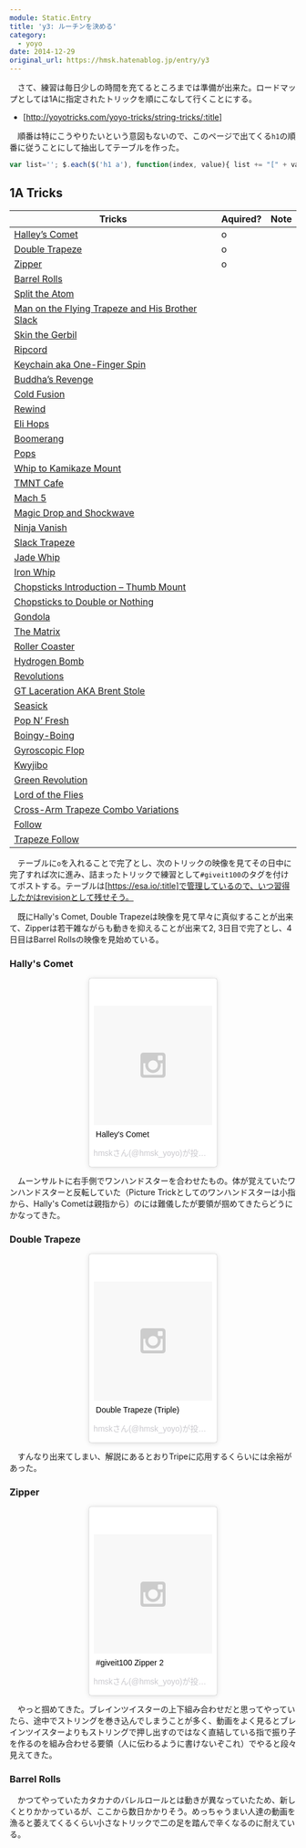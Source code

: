```yaml
---
module: Static.Entry
title: 'y3: ルーチンを決める'
category:
  - yoyo
date: 2014-12-29
original_url: https://hmsk.hatenablog.jp/entry/y3
---
```


　さて、練習は毎日少しの時間を充てるところまでは準備が出来た。ロードマップとしては1Aに指定されたトリックを順にこなして行くことにする。

- [http://yoyotricks.com/yoyo-tricks/string-tricks/:title]

　順番は特にこうやりたいという意図もないので、このページで出てくる`h1`の順番に従うことにして抽出してテーブルを作った。

```javascript
var list=''; $.each($('h1 a'), function(index, value){ list += "[" + value.textContent + "](" + value.getAttribute('href') + ")| | |\n" }); console.log(list)
```

<!-- more -->

## 1A Tricks

Tricks|Aquired?|Note
----|----|----
[Halley’s Comet](http://yoyotricks.com/yoyo-tricks/halleys-comet/912/)|o|
[Double Trapeze](http://yoyotricks.com/yoyo-tricks/double-trapeze/187/)|o|
[Zipper](http://yoyotricks.com/yoyo-tricks/zipper/14568/)|o|
[Barrel Rolls](http://yoyotricks.com/yoyo-tricks/barrel-rolls/622/)| |
[Split the Atom](http://yoyotricks.com/yoyo-tricks/split-the-atom/606/)| |
[Man on the Flying Trapeze and His Brother Slack](http://yoyotricks.com/yoyo-tricks/man-on-the-flying-trapeze-and-his-brother-slack/1478/)| |
[Skin the Gerbil](http://yoyotricks.com/yoyo-tricks/skin-the-gerbil/1298/)| |
[Ripcord](http://yoyotricks.com/yoyo-tricks/ripcord/1156/)| |
[Keychain aka One-Finger Spin](http://yoyotricks.com/yoyo-tricks/keychain-aka-one-finger-spin/752/)| |
[Buddha’s Revenge](http://yoyotricks.com/yoyo-tricks/buddhas-revenge/726/)| |
[Cold Fusion](http://yoyotricks.com/yoyo-tricks/cold-fusion/1046/)| |
[Rewind](http://yoyotricks.com/yoyo-tricks/rewind/23244/)| |
[Eli Hops](http://yoyotricks.com/yoyo-tricks/eli-hops/255/)| |
[Boomerang](http://yoyotricks.com/yoyo-tricks/boomerang/1226/)| |
[Pops](http://yoyotricks.com/yoyo-tricks/pops/16827/)| |
[Whip to Kamikaze Mount](http://yoyotricks.com/yoyo-tricks/whip-kamikaze-mount/20666/)| |
[TMNT Cafe](http://yoyotricks.com/yoyo-tricks/tmnt-cafe/1197/)| |
[Mach 5](http://yoyotricks.com/yoyo-tricks/mach-5/771/)| |
[Magic Drop and Shockwave](http://yoyotricks.com/yoyo-tricks/magic-drop-and-shockwave/6362/)| |
[Ninja Vanish](http://yoyotricks.com/yoyo-tricks/ninja-vanish/1488/)| |
[Slack Trapeze](http://yoyotricks.com/yoyo-tricks/slack-trapeze/12857/)| |
[Jade Whip](http://yoyotricks.com/yoyo-tricks/jade-whip/5943/)| |
[Iron Whip](http://yoyotricks.com/yoyo-tricks/iron-whip/6172/)| |
[Chopsticks Introduction – Thumb Mount](http://yoyotricks.com/yoyo-tricks/chopsticks-introduction-thumb-mount/1307/)| |
[Chopsticks to Double or Nothing](http://yoyotricks.com/yoyo-tricks/chopsticks-to-double-or-nothing/1336/)| |
[Gondola](http://yoyotricks.com/yoyo-tricks/gondola/230/)| |
[The Matrix](http://yoyotricks.com/yoyo-tricks/the-matrix/1516/)| |
[Roller Coaster](http://yoyotricks.com/yoyo-tricks/roller-coaster/943/)| |
[Hydrogen Bomb](http://yoyotricks.com/yoyo-tricks/hydrogen-bomb/1240/)| |
[Revolutions](http://yoyotricks.com/yoyo-tricks/revolutions/1040/)| |
[GT Laceration AKA Brent Stole](http://yoyotricks.com/yoyo-tricks/gt-laceration-aka-brent-stole/5612/)| |
[Seasick](http://yoyotricks.com/yoyo-tricks/seasick/1048/)| |
[Pop N’ Fresh](http://yoyotricks.com/yoyo-tricks/pop-n-fresh/1042/)| |
[Boingy-Boing](http://yoyotricks.com/yoyo-tricks/boingy-boing/765/)| |
[Gyroscopic Flop](http://yoyotricks.com/yoyo-tricks/gyroscopic-flop/6940/)| |
[Kwyjibo](http://yoyotricks.com/yoyo-tricks/kwyjibo/953/)| |
[Green Revolution](http://yoyotricks.com/yoyo-tricks/green-revolution/5778/)| |
[Lord of the Flies](http://yoyotricks.com/yoyo-tricks/lord-of-the-flies/6892/)| |
[Cross-Arm Trapeze Combo Variations](http://yoyotricks.com/yoyo-tricks/cross-arm-trapeze-combo-variations/23238/)| |
[Follow](http://yoyotricks.com/yoyo-tricks/follow/6564/)| |
[Trapeze Follow](http://yoyotricks.com/yoyo-tricks/trapeze-follow/7271/)| |

　テーブルに`o`を入れることで完了とし、次のトリックの映像を見てその日中に完了すれば次に進み、詰まったトリックで練習として`#giveit100`のタグを付けてポストする。テーブルは[https://esa.io/:title]で管理しているので、いつ習得したかはrevisionとして残せそう。

　既にHally's Comet, Double Trapezeは映像を見て早々に真似することが出来て、Zipperは若干雑ながらも動きを抑えることが出来て2, 3日目で完了とし、4日目はBarrel Rollsの映像を見始めている。


### Hally's Comet

<div style='width: 45%; margin: 0 auto;'>
<blockquote class="instagram-media" data-instgrm-captioned data-instgrm-version="4" style=" background:#FFF; border:0; border-radius:3px; box-shadow:0 0 1px 0 rgba(0,0,0,0.5),0 1px 10px 0 rgba(0,0,0,0.15); margin: 1px; max-width:658px; padding:0; width:99.375%; width:-webkit-calc(100% - 2px); width:calc(100% - 2px);"><div style="padding:8px;"> <div style=" background:#F8F8F8; line-height:0; margin-top:40px; padding:50% 0; text-align:center; width:100%;"> <div style=" background:url(data:image/png;base64,iVBORw0KGgoAAAANSUhEUgAAACwAAAAsCAMAAAApWqozAAAAGFBMVEUiIiI9PT0eHh4gIB4hIBkcHBwcHBwcHBydr+JQAAAACHRSTlMABA4YHyQsM5jtaMwAAADfSURBVDjL7ZVBEgMhCAQBAf//42xcNbpAqakcM0ftUmFAAIBE81IqBJdS3lS6zs3bIpB9WED3YYXFPmHRfT8sgyrCP1x8uEUxLMzNWElFOYCV6mHWWwMzdPEKHlhLw7NWJqkHc4uIZphavDzA2JPzUDsBZziNae2S6owH8xPmX8G7zzgKEOPUoYHvGz1TBCxMkd3kwNVbU0gKHkx+iZILf77IofhrY1nYFnB/lQPb79drWOyJVa/DAvg9B/rLB4cC+Nqgdz/TvBbBnr6GBReqn/nRmDgaQEej7WhonozjF+Y2I/fZou/qAAAAAElFTkSuQmCC); display:block; height:44px; margin:0 auto -44px; position:relative; top:-22px; width:44px;"></div></div> <p style=" margin:8px 0 0 0; padding:0 4px;"> <a href="https://instagram.com/p/xGtcC6HRSR/" style=" color:#000; font-family:Arial,sans-serif; font-size:14px; font-style:normal; font-weight:normal; line-height:17px; text-decoration:none; word-wrap:break-word;" target="_top">Halley&#39;s Comet</a></p> <p style=" color:#c9c8cd; font-family:Arial,sans-serif; font-size:14px; line-height:17px; margin-bottom:0; margin-top:8px; overflow:hidden; padding:8px 0 7px; text-align:center; text-overflow:ellipsis; white-space:nowrap;">hmskさん(@hmsk_yoyo)が投稿した動画 - <time style=" font-family:Arial,sans-serif; font-size:14px; line-height:17px;" datetime="2014-12-27T09:17:49+00:00">12月 12, 2014 at 1:17午前 PST</time></p></div></blockquote>
<script async defer src="//platform.instagram.com/en_US/embeds.js"></script>
</div>

　ムーンサルトに右手側でワンハンドスターを合わせたもの。体が覚えていたワンハンドスターと反転していた（Picture Trickとしてのワンハンドスターは小指から、Hally's Cometは親指から）のには難儀したが要領が掴めてきたらどうにかなってきた。

###  Double Trapeze

<div style='width: 45%; margin: 0 auto;'>
<blockquote class="instagram-media" data-instgrm-captioned data-instgrm-version="4" style=" background:#FFF; border:0; border-radius:3px; box-shadow:0 0 1px 0 rgba(0,0,0,0.5),0 1px 10px 0 rgba(0,0,0,0.15); margin: 1px; max-width:658px; padding:0; width:99.375%; width:-webkit-calc(100% - 2px); width:calc(100% - 2px);"><div style="padding:8px;"> <div style=" background:#F8F8F8; line-height:0; margin-top:40px; padding:50% 0; text-align:center; width:100%;"> <div style=" background:url(data:image/png;base64,iVBORw0KGgoAAAANSUhEUgAAACwAAAAsCAMAAAApWqozAAAAGFBMVEUiIiI9PT0eHh4gIB4hIBkcHBwcHBwcHBydr+JQAAAACHRSTlMABA4YHyQsM5jtaMwAAADfSURBVDjL7ZVBEgMhCAQBAf//42xcNbpAqakcM0ftUmFAAIBE81IqBJdS3lS6zs3bIpB9WED3YYXFPmHRfT8sgyrCP1x8uEUxLMzNWElFOYCV6mHWWwMzdPEKHlhLw7NWJqkHc4uIZphavDzA2JPzUDsBZziNae2S6owH8xPmX8G7zzgKEOPUoYHvGz1TBCxMkd3kwNVbU0gKHkx+iZILf77IofhrY1nYFnB/lQPb79drWOyJVa/DAvg9B/rLB4cC+Nqgdz/TvBbBnr6GBReqn/nRmDgaQEej7WhonozjF+Y2I/fZou/qAAAAAElFTkSuQmCC); display:block; height:44px; margin:0 auto -44px; position:relative; top:-22px; width:44px;"></div></div> <p style=" margin:8px 0 0 0; padding:0 4px;"> <a href="https://instagram.com/p/xGt34kHRSx/" style=" color:#000; font-family:Arial,sans-serif; font-size:14px; font-style:normal; font-weight:normal; line-height:17px; text-decoration:none; word-wrap:break-word;" target="_top">Double Trapeze (Triple)</a></p> <p style=" color:#c9c8cd; font-family:Arial,sans-serif; font-size:14px; line-height:17px; margin-bottom:0; margin-top:8px; overflow:hidden; padding:8px 0 7px; text-align:center; text-overflow:ellipsis; white-space:nowrap;">hmskさん(@hmsk_yoyo)が投稿した動画 - <time style=" font-family:Arial,sans-serif; font-size:14px; line-height:17px;" datetime="2014-12-27T09:21:37+00:00">12月 12, 2014 at 1:21午前 PST</time></p></div></blockquote>
<script async defer src="//platform.instagram.com/en_US/embeds.js"></script>
</div>

　すんなり出来てしまい、解説にあるとおりTripeに応用するくらいには余裕があった。

### Zipper

<div style='width: 45%; margin: 0 auto;'>
<blockquote class="instagram-media" data-instgrm-captioned data-instgrm-version="4" style=" background:#FFF; border:0; border-radius:3px; box-shadow:0 0 1px 0 rgba(0,0,0,0.5),0 1px 10px 0 rgba(0,0,0,0.15); margin: 1px; max-width:658px; padding:0; width:99.375%; width:-webkit-calc(100% - 2px); width:calc(100% - 2px);"><div style="padding:8px;"> <div style=" background:#F8F8F8; line-height:0; margin-top:40px; padding:50% 0; text-align:center; width:100%;"> <div style=" background:url(data:image/png;base64,iVBORw0KGgoAAAANSUhEUgAAACwAAAAsCAMAAAApWqozAAAAGFBMVEUiIiI9PT0eHh4gIB4hIBkcHBwcHBwcHBydr+JQAAAACHRSTlMABA4YHyQsM5jtaMwAAADfSURBVDjL7ZVBEgMhCAQBAf//42xcNbpAqakcM0ftUmFAAIBE81IqBJdS3lS6zs3bIpB9WED3YYXFPmHRfT8sgyrCP1x8uEUxLMzNWElFOYCV6mHWWwMzdPEKHlhLw7NWJqkHc4uIZphavDzA2JPzUDsBZziNae2S6owH8xPmX8G7zzgKEOPUoYHvGz1TBCxMkd3kwNVbU0gKHkx+iZILf77IofhrY1nYFnB/lQPb79drWOyJVa/DAvg9B/rLB4cC+Nqgdz/TvBbBnr6GBReqn/nRmDgaQEej7WhonozjF+Y2I/fZou/qAAAAAElFTkSuQmCC); display:block; height:44px; margin:0 auto -44px; position:relative; top:-22px; width:44px;"></div></div> <p style=" margin:8px 0 0 0; padding:0 4px;"> <a href="https://instagram.com/p/xJptFCnRdS/" style=" color:#000; font-family:Arial,sans-serif; font-size:14px; font-style:normal; font-weight:normal; line-height:17px; text-decoration:none; word-wrap:break-word;" target="_top">#giveit100 Zipper 2</a></p> <p style=" color:#c9c8cd; font-family:Arial,sans-serif; font-size:14px; line-height:17px; margin-bottom:0; margin-top:8px; overflow:hidden; padding:8px 0 7px; text-align:center; text-overflow:ellipsis; white-space:nowrap;">hmskさん(@hmsk_yoyo)が投稿した動画 - <time style=" font-family:Arial,sans-serif; font-size:14px; line-height:17px;" datetime="2014-12-28T12:42:55+00:00">12月 12, 2014 at 4:42午前 PST</time></p></div></blockquote>
<script async defer src="//platform.instagram.com/en_US/embeds.js"></script>
</div>

　やっと掴めてきた。ブレインツイスターの上下組み合わせだと思ってやっていたら、途中でストリングを巻き込んでしまうことが多く、動画をよく見るとブレインツイスターよりもストリングで押し出すのではなく直結している指で振り子を作るのを組み合わせる要領（人に伝わるように書けないぞこれ）でやると段々見えてきた。

### Barrel Rolls

　かつてやっていたカタカナのバレルロールとは動きが異なっていたため、新しくとりかかっているが、ここから数日かかりそう。めっちゃうまい人達の動画を漁ると萎えてくるくらい小さなトリックで二の足を踏んで辛くなるのに耐えている。

